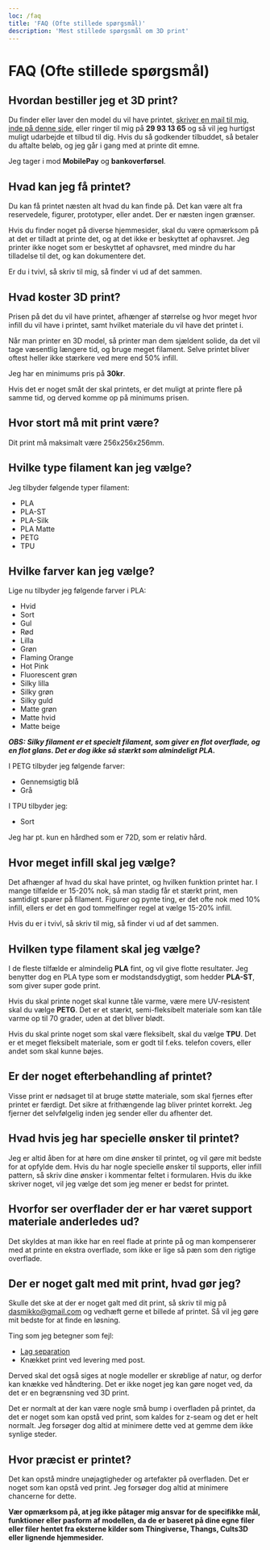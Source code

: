 ```yaml
---
loc: /faq
title: 'FAQ (Ofte stillede spørgsmål)'
description: 'Mest stillede spørgsmål om 3D print'
---
```


# FAQ (Ofte stillede spørgsmål)

## Hvordan bestiller jeg et 3D print?
Du finder eller laver den model du vil have printet, [skriver en mail til mig, inde på denne side](/faa-et-tilbud), eller ringer til mig på **29 93 13 65** og så vil jeg hurtigst muligt udarbejde et tilbud til dig. Hvis du så godkender tilbuddet, så betaler du aftalte beløb, og jeg går i gang med at printe dit emne.

Jeg tager i mod **MobilePay** og **bankoverførsel**.

## Hvad kan jeg få printet?
Du kan få printet næsten alt hvad du kan finde på. Det kan være alt fra reservedele, figurer, prototyper, eller andet. Der er næsten ingen grænser.

Hvis du finder noget på diverse hjemmesider, skal du være opmærksom på at det er tilladt at printe det, og at det ikke er beskyttet af ophavsret. Jeg printer ikke noget som er beskyttet af ophavsret, med mindre du har tilladelse til det, og kan dokumentere det.

Er du i tvivl, så skriv til mig, så finder vi ud af det sammen.

## Hvad koster 3D print?
Prisen på det du vil have printet, afhænger af størrelse og hvor meget hvor infill du vil have i printet, samt hvilket materiale du vil have det printet i.

Når man printer en 3D model, så printer man dem sjældent solide, da det vil tage væsentlig længere tid, og bruge meget filament. Selve printet bliver oftest heller ikke stærkere ved mere end 50% infill.

Jeg har en minimums pris på **30kr**.

Hvis det er noget småt der skal printets, er det muligt at printe flere på samme tid, og derved komme op på minimums prisen.

## Hvor stort må mit print være?
Dit print må maksimalt være 256x256x256mm.

## Hvilke type filament kan jeg vælge?
Jeg tilbyder følgende typer filament:
- PLA
- PLA-ST
- PLA-Silk
- PLA Matte
- PETG
- TPU

## Hvilke farver kan jeg vælge? 
Lige nu tilbyder jeg følgende farver i PLA:
- Hvid
- Sort
- Gul
- Rød
- Lilla
- Grøn
- Flaming Orange
- Hot Pink
- Fluorescent grøn
- Silky lilla
- Silky grøn
- Silky guld
- Matte grøn
- Matte hvid
- Matte beige

_**OBS: Silky filament er et specielt filament, som giver en flot overflade, og en flot glans. Det er dog ikke så stærkt som almindeligt PLA.**_

I PETG tilbyder jeg følgende farver:
- Gennemsigtig blå
- Grå

I TPU tilbyder jeg:
- Sort

Jeg har pt. kun en hårdhed som er 72D, som er relativ hård.

## Hvor meget infill skal jeg vælge?
Det afhænger af hvad du skal have printet, og hvilken funktion printet har. I mange tilfælde er 15-20% nok, så man stadig får et stærkt print, men samtidigt sparer på filament. Figurer og pynte ting, er det ofte nok med 10% infill, ellers er det en god tommelfinger regel at vælge 15-20% infill.

Hvis du er i tvivl, så skriv til mig, så finder vi ud af det sammen.

## Hvilken type filament skal jeg vælge?
I de fleste tilfælde er almindelig **PLA** fint, og vil give flotte resultater. Jeg benytter dog en PLA type som er modstandsdygtigt, som hedder **PLA-ST**, som giver super gode print.

Hvis du skal printe noget skal kunne tåle varme, være mere UV-resistent skal du vælge **PETG**. Det er et stærkt, semi-fleksibelt materiale som kan tåle varme op til 70 grader, uden at det bliver blødt.

Hvis du skal printe noget som skal være fleksibelt, skal du vælge **TPU**. Det er et meget fleksibelt materiale, som er godt til f.eks. telefon covers, eller andet som skal kunne bøjes.

## Er der noget efterbehandling af printet?
Visse print er nødsaget til at bruge støtte materiale, som skal fjernes efter printet er færdigt. Det sikre at frithængende lag bliver printet korrekt. Jeg fjerner det selvfølgelig inden jeg sender eller du afhenter det.

## Hvad hvis jeg har specielle ønsker til printet?
Jeg er altid åben for at høre om dine ønsker til printet, og vil gøre mit bedste for at opfylde dem. Hvis du har nogle specielle ønsker til supports, eller infill pattern, så skriv dine ønsker i kommentar feltet i formularen. Hvis du ikke skriver noget, vil jeg vælge det som jeg mener er bedst for printet.

## Hvorfor ser overflader der er har været support materiale anderledes ud?
Det skyldes at man ikke har en reel flade at printe på og man kompenserer med at printe en ekstra overflade, som ikke er lige så pæn som den rigtige overflade. 

## Der er noget galt med mit print, hvad gør jeg?
Skulle det ske at der er noget galt med dit print, så skriv til mig på [dasmikko@gmail.com](mailto:dasmikko@gmail.com) og vedhæft gerne et billede af printet. Så vil jeg gøre mit bedste for at finde en løsning.

Ting som jeg betegner som fejl:

- [Lag separation](https://www.simplify3d.com/wp-content/uploads/2019/04/layers-splitting-or-cracking-1024x1024-1-1024x1024.jpg)
- Knækket print ved levering med post.

Derved skal det også siges at nogle modeller er skrøblige af natur, og derfor kan knække ved håndtering. Det er ikke noget jeg kan gøre noget ved, da det er en begrænsning ved 3D print.

Det er normalt at der kan være nogle små bump i overfladen på printet, da det er noget som kan opstå ved print, som kaldes for z-seam og det er helt normalt. Jeg forsøger dog altid at minimere dette ved at gemme dem ikke synlige steder.

## Hvor præcist er printet?
Det kan opstå mindre unøjagtigheder og artefakter på overfladen. Det er noget som kan opstå ved print. Jeg forsøger dog altid at minimere chancerne for dette.
 
**Vær opmærksom på, at jeg ikke påtager mig ansvar for de specifikke mål, funktioner eller pasform af modellen, da de er baseret på dine egne filer eller filer hentet fra eksterne kilder som Thingiverse, Thangs, Cults3D eller lignende hjemmesider.**

